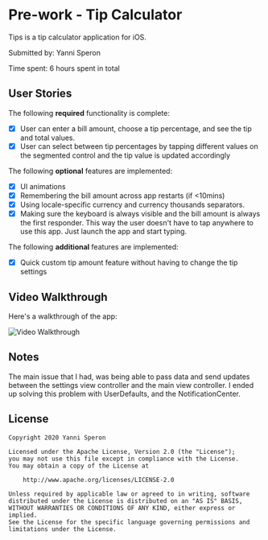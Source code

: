 # Pre-work - Tip Calculator

Tips is a tip calculator application for iOS.

Submitted by: Yanni Speron

Time spent: 6 hours spent in total

## User Stories

The following **required** functionality is complete:

* [x] User can enter a bill amount, choose a tip percentage, and see the tip and total values.
* [x] User can select between tip percentages by tapping different values on the segmented control and the tip value is updated accordingly

The following **optional** features are implemented:

* [x] UI animations
* [x] Remembering the bill amount across app restarts (if <10mins)
* [x] Using locale-specific currency and currency thousands separators.
* [x] Making sure the keyboard is always visible and the bill amount is always the first responder. This way the user doesn't have to tap anywhere to use this app. Just launch the app and start typing.

The following **additional** features are implemented:

- [x] Quick custom tip amount feature without having to change the tip settings

## Video Walkthrough

Here's a walkthrough of the app:

<img src='https://i.imgur.com/Q8MfeUD.gif' title='Video Walkthrough' width='' alt='Video Walkthrough' />

## Notes

The main issue that I had, was being able to pass data and send updates between the settings view controller and the main view controller. I ended up solving this problem with UserDefaults, and the NotificationCenter.

## License

    Copyright 2020 Yanni Speron

    Licensed under the Apache License, Version 2.0 (the "License");
    you may not use this file except in compliance with the License.
    You may obtain a copy of the License at

        http://www.apache.org/licenses/LICENSE-2.0

    Unless required by applicable law or agreed to in writing, software
    distributed under the License is distributed on an "AS IS" BASIS,
    WITHOUT WARRANTIES OR CONDITIONS OF ANY KIND, either express or implied.
    See the License for the specific language governing permissions and
    limitations under the License.
